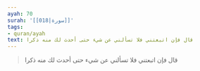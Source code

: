 ```yaml
---
ayah: 70
surah: '[[018|سورة]]'
tags:
- quran/ayah
text: قال فإن اتبعتني فلا تسألني عن شيء حتى أحدث لك منه ذكرا
---
```

> قال فإن اتبعتني فلا تسألني عن شيء حتى أحدث لك منه ذكرا
